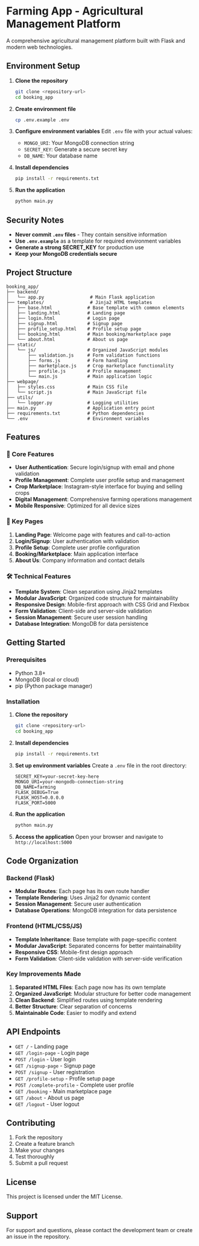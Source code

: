 # Farming App - Agricultural Management Platform

A comprehensive agricultural management platform built with Flask and modern web technologies.

## Environment Setup

1. **Clone the repository**
   ```bash
   git clone <repository-url>
   cd booking_app
   ```

2. **Create environment file**
   ```bash
   cp .env.example .env
   ```

3. **Configure environment variables**
   Edit `.env` file with your actual values:
   - `MONGO_URI`: Your MongoDB connection string
   - `SECRET_KEY`: Generate a secure secret key
   - `DB_NAME`: Your database name

4. **Install dependencies**
   ```bash
   pip install -r requirements.txt
   ```

5. **Run the application**
   ```bash
   python main.py
   ```

## Security Notes

- **Never commit `.env` files** - They contain sensitive information
- **Use `.env.example`** as a template for required environment variables
- **Generate a strong SECRET_KEY** for production use
- **Keep your MongoDB credentials secure**

## Project Structure

```
booking_app/
├── backend/
│   └── app.py                 # Main Flask application
├── templates/                 # Jinja2 HTML templates
│   ├── base.html             # Base template with common elements
│   ├── landing.html          # Landing page
│   ├── login.html            # Login page
│   ├── signup.html           # Signup page
│   ├── profile_setup.html    # Profile setup page
│   ├── booking.html          # Main booking/marketplace page
│   └── about.html            # About us page
├── static/
│   └── js/                   # Organized JavaScript modules
│       ├── validation.js     # Form validation functions
│       ├── forms.js          # Form handling
│       ├── marketplace.js    # Crop marketplace functionality
│       ├── profile.js        # Profile management
│       └── main.js           # Main application logic
├── webpage/
│   ├── styles.css            # Main CSS file
│   └── script.js             # Main JavaScript file
├── utils/
│   └── logger.py             # Logging utilities
├── main.py                   # Application entry point
├── requirements.txt          # Python dependencies
└── .env                      # Environment variables
```

## Features

### 🌱 Core Features
- **User Authentication**: Secure login/signup with email and phone validation
- **Profile Management**: Complete user profile setup and management
- **Crop Marketplace**: Instagram-style interface for buying and selling crops
- **Digital Management**: Comprehensive farming operations management
- **Mobile Responsive**: Optimized for all device sizes

### 🎯 Key Pages
1. **Landing Page**: Welcome page with features and call-to-action
2. **Login/Signup**: User authentication with validation
3. **Profile Setup**: Complete user profile configuration
4. **Booking/Marketplace**: Main application interface
5. **About Us**: Company information and contact details

### 🛠️ Technical Features
- **Template System**: Clean separation using Jinja2 templates
- **Modular JavaScript**: Organized code structure for maintainability
- **Responsive Design**: Mobile-first approach with CSS Grid and Flexbox
- **Form Validation**: Client-side and server-side validation
- **Session Management**: Secure user session handling
- **Database Integration**: MongoDB for data persistence

## Getting Started

### Prerequisites
- Python 3.8+
- MongoDB (local or cloud)
- pip (Python package manager)

### Installation

1. **Clone the repository**
   ```bash
   git clone <repository-url>
   cd booking_app
   ```

2. **Install dependencies**
   ```bash
   pip install -r requirements.txt
   ```

3. **Set up environment variables**
   Create a `.env` file in the root directory:
   ```env
   SECRET_KEY=your-secret-key-here
   MONGO_URI=your-mongodb-connection-string
   DB_NAME=farming
   FLASK_DEBUG=True
   FLASK_HOST=0.0.0.0
   FLASK_PORT=5000
   ```

4. **Run the application**
   ```bash
   python main.py
   ```

5. **Access the application**
   Open your browser and navigate to `http://localhost:5000`

## Code Organization

### Backend (Flask)
- **Modular Routes**: Each page has its own route handler
- **Template Rendering**: Uses Jinja2 for dynamic content
- **Session Management**: Secure user authentication
- **Database Operations**: MongoDB integration for data persistence

### Frontend (HTML/CSS/JS)
- **Template Inheritance**: Base template with page-specific content
- **Modular JavaScript**: Separated concerns for better maintainability
- **Responsive CSS**: Mobile-first design approach
- **Form Validation**: Client-side validation with server-side verification

### Key Improvements Made
1. **Separated HTML Files**: Each page now has its own template
2. **Organized JavaScript**: Modular structure for better code management
3. **Clean Backend**: Simplified routes using template rendering
4. **Better Structure**: Clear separation of concerns
5. **Maintainable Code**: Easier to modify and extend

## API Endpoints

- `GET /` - Landing page
- `GET /login-page` - Login page
- `POST /login` - User login
- `GET /signup-page` - Signup page
- `POST /signup` - User registration
- `GET /profile-setup` - Profile setup page
- `POST /complete-profile` - Complete user profile
- `GET /booking` - Main marketplace page
- `GET /about` - About us page
- `GET /logout` - User logout

## Contributing

1. Fork the repository
2. Create a feature branch
3. Make your changes
4. Test thoroughly
5. Submit a pull request

## License

This project is licensed under the MIT License.

## Support

For support and questions, please contact the development team or create an issue in the repository.

